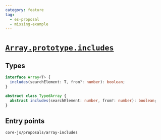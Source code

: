 ```yaml
---
category: feature
tag:
  - es-proposal
  - missing-example
---
```


# [`Array.prototype.includes`](https://github.com/tc39/proposal-Array.prototype.includes)

## Types

```ts
interface Array<T> {
  includes(searchElement: T, from?: number): boolean;
}

abstract class TypedArray {
  abstract includes(searchElement: number, from?: number): boolean;
}
```

## Entry points

```
core-js/proposals/array-includes
```
